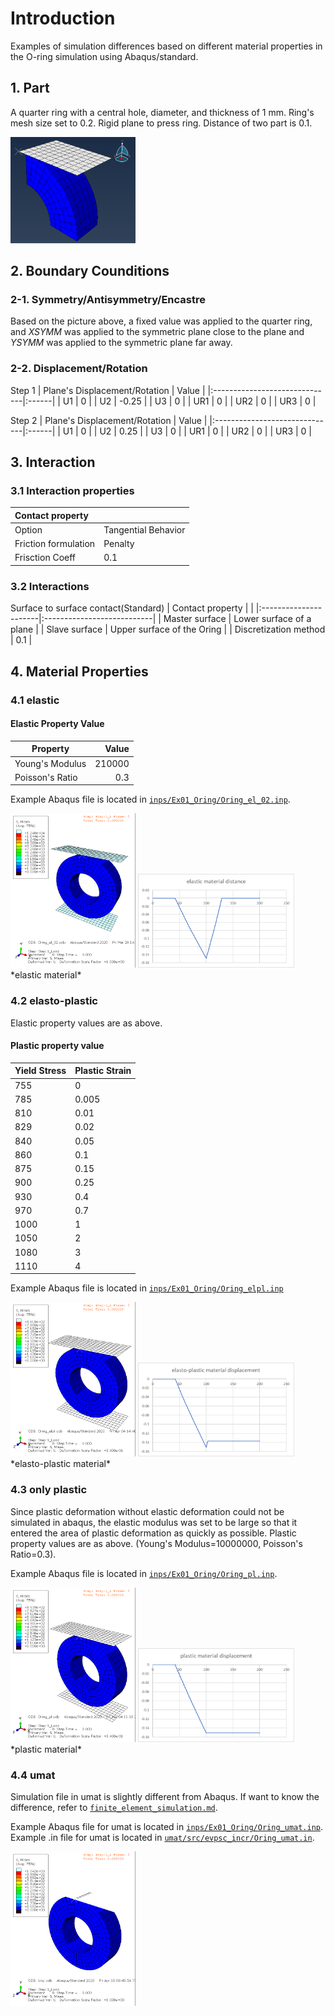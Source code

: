 # Introduction
Examples of simulation differences based on different material properties in the O-ring simulation using Abaqus/standard.

## 1. Part
A quarter ring with a central hole, diameter, and thickness of 1 mm. Ring's mesh size set to 0.2. 
Rigid plane to press ring. Distance of two part is 0.1.

<img src="images/Ex01_Oring/Oring_part.png" alt="part drawing" width="200"/>

## 2. Boundary Counditions
### 2-1. Symmetry/Antisymmetry/Encastre
Based on the picture above, a fixed value was applied to the quarter ring, and *XSYMM* was applied to the symmetric plane close to the plane and *YSYMM* was applied to the symmetric plane far away.

### 2-2. Displacement/Rotation
Step 1
| Plane's Displacement/Rotation | Value |
|:------------------------------|:------|
| U1                            |   0   |
| U2                            | -0.25 |
| U3                            |   0   |
| UR1                           |   0   |
| UR2                           |   0   |
| UR3                           |   0   |

Step 2
| Plane's Displacement/Rotation | Value |
|:------------------------------|:------|
| U1                            |   0   |
| U2                            | 0.25  |
| U3                            |   0   |
| UR1                           |   0   |
| UR2                           |   0   |
| UR3                           |   0   |

## 3. Interaction
### 3.1 Interaction properties
| Contact property     |                     |
|:---------------------|:--------------------|
| Option               | Tangential Behavior |
| Friction formulation | Penalty             |
| Frisction Coeff      | 0.1                 |

### 3.2 Interactions
Surface to surface contact(Standard)
| Contact property      |                            |
|:----------------------|:---------------------------|
| Master surface        | Lower surface of a plane   |
| Slave surface         | Upper surface of the Oring |
| Discretization method | 0.1                        |

## 4. Material Properties
### 4.1 elastic
#### Elastic Property Value
| Property         | Value   |
|------------------|--------:|
| Young's Modulus  | 210000  |
| Poisson's Ratio  | 0.3     |

Example Abaqus file is located in
[```inps/Ex01_Oring/Oring_el_02.inp```](inps/Ex01_Oring/Oring_el_02.inp).

<img src="images/Ex01_Oring/Oring_el.gif" alt ="drawing" width="200">
<img src="images/Ex01_Oring/elastic_material_graph.png" alt = "graph" width = "250"> 
*elastic material*

### 4.2 elasto-plastic
 Elastic property values are as above.
#### Plastic property value
| Yield Stress | Plastic Strain |
|:-------------|:---------------|
| 755          | 0              |
| 785          | 0.005          |
| 810          | 0.01           |
| 829          | 0.02           |
| 840          | 0.05           |
| 860          | 0.1            |
| 875          | 0.15           |
| 900          | 0.25           |
| 930          | 0.4            |
| 970          | 0.7            |
| 1000         | 1              |
| 1050         | 2              |
| 1080         | 3              |
| 1110         | 4              |

Example Abaqus file is located in
[```inps/Ex01_Oring/Oring_elpl.inp```](inps/Ex01_Oring/Oring_elpl.inp)

<img src="images/Ex01_Oring/Oring_elpl.gif" alt ="drawing" width="200">
<img src="images/Ex01_Oring/elasto_plastic_material_graph.png" alt = "graph" width = "250"> 
*elasto-plastic material*

### 4.3 only plastic
Since plastic deformation without elastic deformation could not be simulated in abaqus, the elastic modulus was set to be large so that it entered the area of plastic deformation as quickly as possible. Plastic property values are as above. (Young's Modulus=10000000, Poisson's Ratio=0.3).

Example Abaqus file is located in
[```inps/Ex01_Oring/Oring_pl.inp```](inps/Ex01_Oring/Oring_pl.inp).

<img src="images/Ex01_Oring/Oring_pl.gif" alt ="drawing" width="200">
<img src="images/Ex01_Oring/plastic_material_graph.png" alt = "graph" width = "250"> 
*plastic material*

### 4.4 umat
Simulation file in umat is slightly different from Abaqus. If want to know the difference, refer to [```finite_element_simulation.md```](../finite_element_simulation.md).

Example Abaqus file for umat is located in
[```inps/Ex01_Oring/Oring_umat.inp```](inps/Ex01_Oring/Oring_umat.inp).
Example .in file for umat is located in
[```umat/src/evpsc_incr/Oring_umat.in```](../umat/src/evpsc_incr/Oring_umat.in).

<img src="images/Ex01_Oring/Oring_umat.gif" alt ="drawing" width="200">
